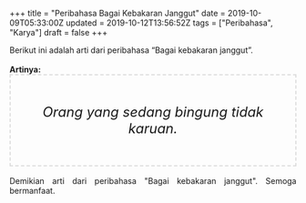 +++
title = "Peribahasa Bagai Kebakaran Janggut"
date = 2019-10-09T05:33:00Z
updated = 2019-10-12T13:56:52Z
tags = ["Peribahasa", "Karya"]
draft = false
+++

<div dir="ltr" style="text-align: left;" trbidi="on"><div style="text-align: justify;">Berikut ini adalah arti dari peribahasa “Bagai kebakaran janggut”.</div><br /><div style="text-align: justify;"><b>Artinya:</b></div><div style="border: 2px dashed #ddd; font-size: 24px; height: auto; margin: 0 auto; padding: 50px; text-align: center; width: auto;"><i>Orang yang sedang bingung tidak karuan.</i></div><div style="text-align: justify;"><br /></div><div style="text-align: justify;">Demikian arti dari peribahasa "Bagai kebakaran janggut". Semoga bermanfaat.</div></div>
